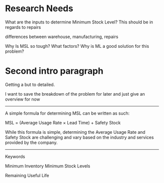 # Research Needs

What are the inputs to determine Minimum Stock Level? This should be in regards to repairs

differences between warehouse, manufacturing, repairs

Why Is MSL so tough? What factors? Why is ML a good solution for this problem?


# Second intro paragraph

Getting a but to detailed. 

I want to save the breakdown of the problem for later and just give an overview for now

---
A simple formula for determining MSL can be written as such:

MSL = (Average Usage Rate × Lead Time) + Safety Stock

While this formula is simple, determining the Average Usage Rate and Safety Stock are challenging and vary based on the industry and services provided by the company. 

---


Keywords 

Minimum Inventory
Minimum Stock Levels

Remaining Useful Life

